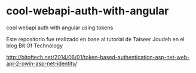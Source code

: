 # cool-webapi-auth-with-angular
cool webapi auth with angular using tokens

Este repositorio fue realizado en base al tutorial de  Taiseer Joudeh en el blog Bit Of Technology 

http://bitoftech.net/2014/06/01/token-based-authentication-asp-net-web-api-2-owin-asp-net-identity/
